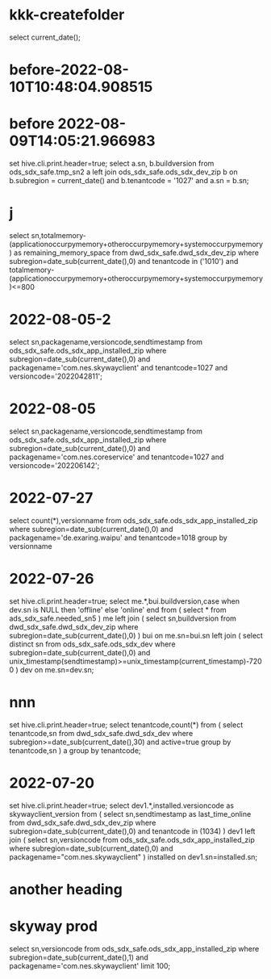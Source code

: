 # kkk-createfolder
select current_date();
# before-2022-08-10T10:48:04.908515

# before 2022-08-09T14:05:21.966983
set hive.cli.print.header=true;
select a.sn, b.buildversion 
from ods_sdx_safe.tmp_sn2 a 
left join ods_sdx_safe.ods_sdx_dev_zip b 
on b.subregion = current_date() 
and b.tenantcode = '1027' 
and a.sn =  b.sn;
# j
select sn,totalmemory-(applicationoccurpymemory+otheroccurpymemory+systemoccurpymemory) as remaining_memory_space
from dwd_sdx_safe.dwd_sdx_dev_zip
where subregion=date_sub(current_date(),0)
and tenantcode in ('1010')
and totalmemory-(applicationoccurpymemory+otheroccurpymemory+systemoccurpymemory)<=800
# 2022-08-05-2
select sn,packagename,versioncode,sendtimestamp
from ods_sdx_safe.ods_sdx_app_installed_zip
where subregion=date_sub(current_date(),0)
and packagename='com.nes.skywayclient'
and tenantcode=1027
and versioncode='2022042811';

# 2022-08-05
select sn,packagename,versioncode,sendtimestamp
from ods_sdx_safe.ods_sdx_app_installed_zip
where subregion=date_sub(current_date(),0)
and packagename='com.nes.coreservice'
and tenantcode=1027
and versioncode='202206142';
# 2022-07-27
select count(*),versionname
from ods_sdx_safe.ods_sdx_app_installed_zip
where subregion=date_sub(current_date(),0)
and packagename='de.exaring.waipu'
and tenantcode=1018
group by versionname
# 2022-07-26
set hive.cli.print.header=true;
select me.*,bui.buildversion,case when dev.sn is NULL then 'offline' else 'online' end
from
(
select * from ads_sdx_safe.needed_sn5
) me
left join
(
select sn,buildversion
from dwd_sdx_safe.dwd_sdx_dev_zip
where subregion=date_sub(current_date(),0)
) bui
on me.sn=bui.sn
left join 
(
select distinct sn from ods_sdx_safe.ods_sdx_dev
where subregion=date_sub(current_date(),0)
and unix_timestamp(sendtimestamp)>=unix_timestamp(current_timestamp)-7200
) dev 
on me.sn=dev.sn;
# nnn
set hive.cli.print.header=true;
select tenantcode,count(*)
from
(
select tenantcode,sn from
dwd_sdx_safe.dwd_sdx_dev
where subregion>=date_sub(current_date(),30)
and active=true
group by tenantcode,sn
) a
group by tenantcode;
# 2022-07-20
set hive.cli.print.header=true;
select dev1.*,installed.versioncode as skywayclient_version from
(
select sn,sendtimestamp as last_time_online
from dwd_sdx_safe.dwd_sdx_dev_zip
where subregion=date_sub(current_date(),0)
and tenantcode in (1034)
) dev1 
left join 
(
select sn,versioncode
from ods_sdx_safe.ods_sdx_app_installed_zip
where subregion=date_sub(current_date(),0)
and packagename="com.nes.skywayclient"
) installed 
on dev1.sn=installed.sn;
# another heading
# skyway prod
select sn,versioncode
from ods_sdx_safe.ods_sdx_app_installed_zip
where subregion=date_sub(current_date(),1)
and packagename='com.nes.skywayclient'
limit 100;
